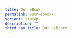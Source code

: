 ```yaml
---
title: Our eBook
permalink: /our-ebook/
variant: tiptap
description: ""
third_nav_title: Our Library
---
```

<p></p>